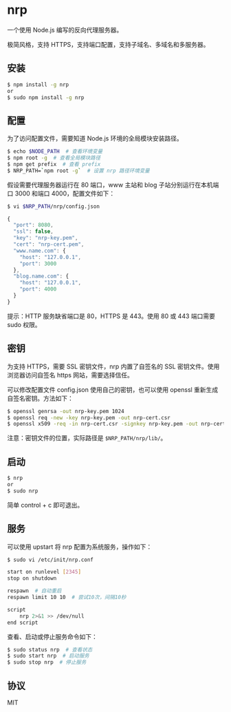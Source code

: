 
# nrp

一个使用 Node.js 编写的反向代理服务器。

极简风格，支持 HTTPS，支持端口配置，支持子域名、多域名和多服务器。


## 安装
```sh
$ npm install -g nrp
or
$ sudo npm install -g nrp
```

## 配置

为了访问配置文件，需要知道 Node.js 环境的全局模块安装路径。
```sh
$ echo $NODE_PATH  # 查看环境变量
$ npm root -g  # 查看全局模块路径
$ npm get prefix  # 查看 prefix
$ NRP_PATH=`npm root -g`  # 设置 nrp 路径环境变量
```
假设需要代理服务器运行在 80 端口，www 主站和 blog 子站分别运行在本机端口 3000 和端口 4000，配置文件如下：

```sh
$ vi $NRP_PATH/nrp/config.json
```
```js
{
  "port": 8080,
  "ssl": false,
  "key": "nrp-key.pem",
  "cert": "nrp-cert.pem",
  "www.name.com": {
    "host": "127.0.0.1",
    "port": 3000
  },
  "blog.name.com": {
    "host": "127.0.0.1",
    "port": 4000
  }
}
```

提示：HTTP 服务缺省端口是 80，HTTPS 是 443。使用 80 或 443 端口需要 sudo 权限。


## 密钥

为支持 HTTPS，需要 SSL 密钥文件，nrp 内置了自签名的 SSL 密钥文件。使用浏览器访问自签名 https 网站，需要选择信任。

可以修改配置文件 config.json 使用自己的密钥，也可以使用 openssl 重新生成自签名密钥。方法如下：

```sh
$ openssl genrsa -out nrp-key.pem 1024
$ openssl req -new -key nrp-key.pem -out nrp-cert.csr
$ openssl x509 -req -in nrp-cert.csr -signkey nrp-key.pem -out nrp-cert.pem
```
注意：密钥文件的位置，实际路径是 `$NRP_PATH/nrp/lib/`。


## 启动
```sh
$ nrp
or
$ sudo nrp
```
简单 control + c 即可退出。


## 服务

可以使用 upstart 将 nrp 配置为系统服务，操作如下：
```sh
$ sudo vi /etc/init/nrp.conf

start on runlevel [2345]
stop on shutdown

respawn  # 自动重启
respawn limit 10 10  # 尝试10次，间隔10秒

script
    nrp 2>&1 >> /dev/null
end script
```
查看、启动或停止服务命令如下：
```sh
$ sudo status nrp  # 查看状态
$ sudo start nrp  # 启动服务
$ sudo stop nrp  # 停止服务
```


## 协议

MIT
